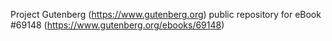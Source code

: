 Project Gutenberg (https://www.gutenberg.org) public repository for
eBook #69148 (https://www.gutenberg.org/ebooks/69148)
